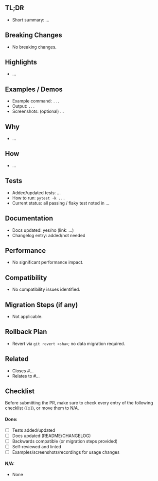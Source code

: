 <!--
Be synthetic: bullet points are preferred and 1–3 short sentences per section.
Delete any guidance comments before submitting.
-->

## TL;DR
<!-- What does this PR do, in one or two sentences? -->
- Short summary: ...

## Breaking Changes
<!-- List anything that requires user action or could break existing behavior. Link to migration steps. -->
- No breaking changes.
<!-- If any:
- [ ] ... (describe)
- Migration notes: ...
-->

## Highlights
<!-- Top 3–6 notable changes, user-visible first. Keep each to one line. -->
- ...

## Examples / Demos
<!-- Minimal examples, commands, or screenshots/gifs. Prefer concrete inputs/outputs. -->
- Example command: `...`
- Output: `...`
- Screenshots: (optional) ...

## Why
<!-- The rationale/problem this solves. 1–3 sentences. -->
- ...

## How
<!-- Brief approach/implementation notes. Keep it high-level; link to code as needed. -->
- ...

## Tests
<!-- What’s covered? How to run them? -->
- Added/updated tests: ...
- How to run: `pytest -k ...`
- Current status: all passing / flaky test noted in ...

## Documentation
<!-- User docs, README, changelog. -->
- Docs updated: yes/no (link: ...)
- Changelog entry: added/not needed

## Performance
<!-- Any perf impact or measurements. -->
- No significant performance impact.
<!-- If applicable:
- Benchmark: before ... / after ...
-->

## Compatibility
<!-- Supported versions, APIs, platforms affected. -->
- No compatibility issues identified.

## Migration Steps (if any)
<!-- Only needed if there are breaking changes. -->
- Not applicable.

## Rollback Plan
<!-- How to safely revert if things go wrong. -->
- Revert via `git revert <sha>`; no data migration required.
<!-- If data/schema changes:
- Provide rollback script/steps: ...
-->

## Related
<!-- Link issues, PRs, design docs, tickets. -->
- Closes #...
- Relates to #...

## Checklist
Before submitting the PR, make sure to check every entry of the following checklist (`[x]`), or move them to N/A.

#### Done:
- [ ] Tests added/updated
- [ ] Docs updated (README/CHANGELOG)
- [ ] Backwards compatible (or migration steps provided)
- [ ] Self-reviewed and linted
- [ ] Examples/screenshots/recordings for usage changes

#### N/A:
- None
